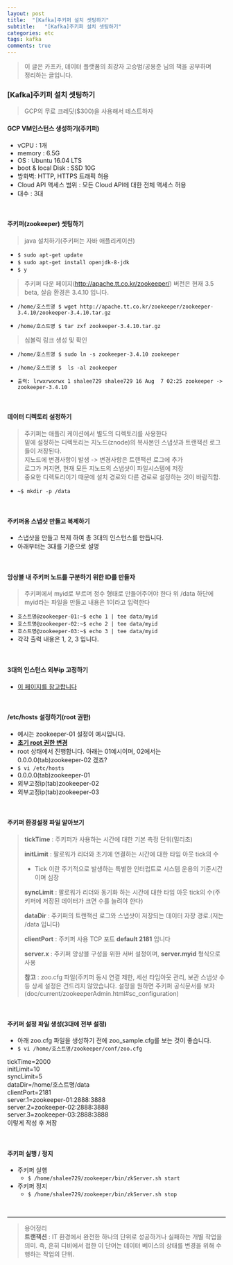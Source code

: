 ```yaml
---
layout: post
title:  "[Kafka]주키퍼 설치 셋팅하기"
subtitle:   "[Kafka]주키퍼 설치 셋팅하기"
categories: etc
tags: kafka
comments: true
---
```


> 이 글은 카프카, 데이터 플랫폼의 최강자 고승범/공용준 님의 책을 공부하며  
> 정리하는 글입니다.  

### [Kafka]주키퍼 설치 셋팅하기

> GCP의 무료 크레딧($300)을 사용해서 테스트하자

#### GCP VM인스턴스 생성하기(주키퍼)
- vCPU : 1개
- memory : 6.5G
- OS : Ubuntu 16.04 LTS
- boot & local Disk : SSD 10G
- 방화벽: HTTP, HTTPS 트래픽 허용
- Cloud API 액세스 범위 : 모든 Cloud API에 대한 전체 액세스 허용
- 대수 : 3대

<br>

#### 주키퍼(zookeeper) 셋팅하기

> java 설치하기(주키퍼는 자바 애플리케이션)  

- ```$ sudo apt-get update```
- ```$ sudo apt-get install openjdk-8-jdk```
- ```$ y```

> 주키퍼 다운 페이지(http://apache.tt.co.kr/zookeeper/)
> 버전은 현재 3.5 beta, 실습 환경은 3.4.10 입니다.  

- ```/home/호스트명 $ wget http://apache.tt.co.kr/zookeeper/zookeeper-3.4.10/zookeeper-3.4.10.tar.gz```

- ```/home/호스트명 $ tar zxf zookeeper-3.4.10.tar.gz```

> 심볼릭 링크 생성 및 확인  

- ```/home/호스트명 $ sudo ln -s zookeeper-3.4.10 zookeeper```  
- ```/home/호스트명 $  ls -al zookeeper```  
- ```출력: lrwxrwxrwx 1 shalee729 shalee729 16 Aug  7 02:25 zookeeper -> zookeeper-3.4.10```  

	<br>
#### 데이터 디렉토리 설정하기

> 주키퍼는 애플리 케이션에서 별도의 디렉토리를 사용한다  
> 밑에 설정하는 디렉토리는 지노드(znode)의 복사본인 스냅샷과 트랜잭션 로그들이 저장된다.  
> 지노드에 변경사항이 발생 -> 변경사항은 트랜잭션 로그에 추가  
> 로그가 커지면, 현재 모든 지노드의 스냅샷이 파일시스템에 저장  
> 중요한 디렉토리이기 때문에 설치 경로와 다른 경로로 설정하는 것이 바람직함.

 - ```~$ mkdir -p /data```

<br>

#### 주키퍼용 스냅샷 만들고 복제하기
- 스냅샷을 만들고 복제 하여 총 3대의 인스턴스를 만듭니다.
- 아래부터는 3대를 기준으로 설명

<br>

#### 앙상블 내 주키퍼 노드를 구분하기 위한 ID를 만들자
> 주키퍼에서 myid로 부르며 정수 형태로 만들어주어야 한다
> 위 /data 하단에 myid라는 파일을 만들고 내용은 1이라고 입력한다  

- ```호스트명@zookeeper-01:~$ echo 1 | tee data/myid```
- ```호스트명@zookeeper-02:~$ echo 2 | tee data/myid```
- ```호스트명@zookeeper-03:~$ echo 3 | tee data/myid```  
- 각각 출력 내용은 1, 2, 3 입니다.  

<br>

#### 3대의 인스턴스 외부ip 고정하기
- [이 페이지를 참고합니다](https://twowinsh87.github.io/etc/2018/08/07/etc-gcp-networkip/)  

<br>

#### /etc/hosts 설정하기(root 권한)
- 예시는 zookeeper-01 설정이 예시입니다.
- [**초기 root 권한 변경**](https://twowinsh87.github.io/etc/2018/08/05/etc-iknowledge-root-1/)
- root 상태에서 진행합니다. 아래는 01예시이며, 02에서는 0.0.0.0(tab)zookeeper-02 겠죠?  
- ```$ vi /etc/hosts```
- 0.0.0.0(tab)zookeeper-01
- 외부고정ip(tab)zookeeper-02
- 외부고정ip(tab)zookeeper-03  

<br>

#### 주키퍼 환경설정 파일 알아보기
> **tickTime** : 주키퍼가 사용하는 시간에 대한 기본 측정 단위(밀리초)  
>
> **initLimit** : 팔로워가 리더와 초기에 연결하는 시간에 대한 타임 아웃 tick의 수  
>
> - Tick 이란 주기적으로 발생하는 특별한 인터럽트로 시스템 운용의 기준시간이며 심장  
>
> **syncLimit** : 팔로워가 리더와 동기화 하는 시간에 대한 타임 아웃 tick의 수(주키퍼에 저장된 데이터가 크면 수를 늘려야 한다)  
>
> **dataDir** : 주키퍼의 트랜잭션 로그와 스냅샷이 저장되는 데이터 자장 경로.(저는 /data 입니다)  
>
> **clientPort** : 주키퍼 사용 TCP 포트 **default 2181** 입니다  
>
> **server.x** : 주키퍼 앙상블 구성을 위한 서버 설정이며, **server.myid** 형식으로 사용  
>
> **참고** : zoo.cfg 파일(주키퍼 동시 연결 제한, 세선 타임아웃 관리, 보관 스냅샷 수 등 상세 설정은 건드리지 않았습니다. 설정을 원하면 주키퍼 공식문서를 보자(doc/current/zookeeperAdmin.html#sc_configuration)  

<br>

#### 주키퍼 설정 파일 생성(3대에 전부 설정)

- 아래 zoo.cfg 파일을 생성하기 전에 zoo_sample.cfg를 보는 것이 좋습니다.
- ```$ vi /home/호스트명/zookeeper/conf/zoo.cfg```  

tickTime=2000<br>
initLimit=10<br>
syncLimit=5<br>
dataDir=/home/호스트명/data<br>
clientPort=2181<br>
server.1=zookeeper-01:2888:3888<br>
server.2=zookeeper-02:2888:3888<br>
server.3=zookeeper-03:2888:3888<br>
이렇게 작성 후 저장

<br>

#### 주키퍼 실행 / 정지
- 주키퍼 실행
	- ```$ /home/shalee729/zookeeper/bin/zkServer.sh start```  
- 주키퍼 정지
	- ```$ /home/shalee729/zookeeper/bin/zkServer.sh stop```

<br>


---
> 용어정리  
> **트랜잭션** : IT 환경에서 완전한 하나의 단위로 성공하거나 실패하는 개별 작업을 의미. 즉, 흔히 디비에서 접한 이 단어는 데이터 베이스의 상태를 변경을 위해 수행하는 작업의 단위.
